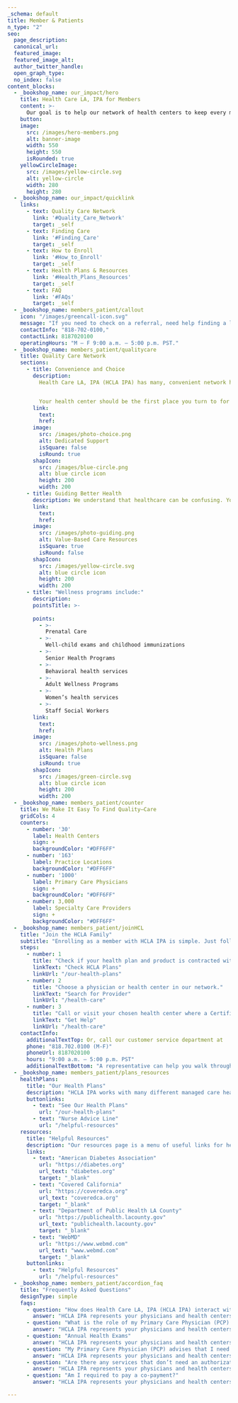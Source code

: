 ```yaml
---
_schema: default
title: Member & Patients
n_type: "2"
seo:
  page_description:
  canonical_url:
  featured_image:
  featured_image_alt:
  author_twitter_handle:
  open_graph_type:
  no_index: false
content_blocks:
  - _bookshop_name: our_impact/hero
    title: Health Care LA, IPA for Members
    content: >-
      Our goal is to help our network of health centers to keep every member of your family healthy.
    button:
    image:
      src: /images/hero-members.png
      alt: banner-image
      width: 550
      height: 550
      isRounded: true
    yellowCircleImage:
      src: /images/yellow-circle.svg
      alt: yellow-circle
      width: 280
      height: 280
  - _bookshop_name: our_impact/quicklink
    links:
      - text: Quality Care Network
        link: '#Quality_Care_Network'
        target: _self
      - text: Finding Care
        link: '#Finding_Care'
        target: _self
      - text: How to Enroll
        link: '#How_to_Enroll'
        target: _self
      - text: Health Plans & Resources
        link: '#Health_Plans_Resources'
        target: _self
      - text: FAQ
        link: '#FAQs'
        target: _self
  - _bookshop_name: members_patient/callout
    icon: "/images/greencall-icon.svg"
    message: "If you need to check on a referral, need help finding a local provider, or if you have questions, please call our customer service department at"
    contactInfo: "818-702-0100,"
    contactLink: 8187020100
    operatingHours: "M – F 9:00 a.m. – 5:00 p.m. PST."
  - _bookshop_name: members_patient/qualitycare
    title: Quality Care Network
    sections:
      - title: Convenience and Choice
        description:
          Health Care LA, IPA (HCLA IPA) has many, convenient network health center locations throughout Los Angeles County. That makes it easy to find quality care in your neighborhood from providers who understand your language and culture. We also offer language assistance programs to make sure our members always feel comfortable, safe and heard.


          Your health center should be the first place you turn to for quality care and answers to all your health questions and concerns. The physicians, providers and office staff at our network health centers are all dedicated to providing you quality care and service. We all work together to help you and your family enjoy healthy lives.
        link:
          text:
          href:
        image:
          src: /images/photo-choice.png
          alt: Dedicated Support
          isSquare: false
          isRound: true
        shapIcon: 
          src: /images/blue-circle.png
          alt: blue circle icon
          height: 200
          width: 200
      - title: Guiding Better Health
        description: We understand that healthcare can be confusing. You can depend on our health centers to help guide your care in the right direction. They offer programs that make it easier for you and your family stay healthy.
        link:
          text:
          href:
        image:
          src: /images/photo-guiding.png
          alt: Value-Based Care Resources
          isSquare: true
          isRound: false
        shapIcon: 
          src: /images/yellow-circle.svg
          alt: blue circle icon
          height: 200
          width: 200
      - title: "Wellness programs include:"
        description:
        pointsTitle: >-
          
        points:
          - >-
            Prenatal Care
          - >-
            Well-child exams and childhood immunizations
          - >-
            Senior Health Programs
          - >-
            Behavioral health services
          - >-
            Adult Wellness Programs
          - >-
            Women’s health services
          - >-
            Staff Social Workers
        link:
          text:
          href:
        image:
          src: /images/photo-wellness.png
          alt: Health Plans
          isSquare: false
          isRound: true
        shapIcon: 
          src: /images/green-circle.svg
          alt: blue circle icon
          height: 200
          width: 200
  - _bookshop_name: members_patient/counter
    title: We Make It Easy To Find Quality–Care
    gridCols: 4
    counters:
      - number: '30'
        label: Health Centers
        sign: +
        backgroundColor: "#DFF6FF"
      - number: '163'
        label: Practice Locations
        backgroundColor: "#DFF6FF"
      - number: '1000'
        label: Primary Care Physicians
        sign: +
        backgroundColor: "#DFF6FF"
      - number: 3,000
        label: Specialty Care Providers
        sign: +
        backgroundColor: "#DFF6FF"
  - _bookshop_name: members_patient/joinHCL
    title: "Join the HCLA Family"
    subtitle: "Enrolling as a member with HCLA IPA is simple. Just follow these steps:"
    steps:
      - number: 1
        title: "Check if your health plan and product is contracted with HCLA IPA."
        linkText: "Check HCLA Plans"
        linkUrl: "/our-health-plans"
      - number: 2
        title: "Choose a physician or health center in our network."
        linkText: "Search for Provider"
        linkUrl: "/health-care"
      - number: 3
        title: "Call or visit your chosen health center where a Certified Applicant Assistant can help you sign up."
        linkText: "Get Help"
        linkUrl: "/health-care"
    contactInfo:
      additionalTextTop: Or, call our customer service department at
      phone: "818.702.0100 (M-F)"
      phoneUrl: 8187020100
      hours: "9:00 a.m. – 5:00 p.m. PST"
      additionalTextBottom: "A representative can help you walk through the sign-up process with your health plan." 
  - _bookshop_name: members_patient/plans_resources
    healthPlans:
      title: "Our Health Plans"
      description: "HCLA IPA works with many different managed care health plans (including Medi-Cal, Medicare Advantage, Covered California and Commercial) to help you and your families find the care and coverage you need all in one place. Having more health plan choices makes it easier to stay with the health center you know and trust if your insurance ever changes."
      buttonlinks:
        - text: "See Our Health Plans"
          url: "/our-health-plans"
        - text: "Nurse Advice Line"
          url: "/helpful-resources"
    resources:
      title: "Helpful Resources"
      description: "Our resources page is a menu of useful links for healthcare, wellness and illness-prevention. Below are some of the most popular links, or you can click the button below for the whole list."
      links:
        - text: "American Diabetes Association"
          url: "https://diabetes.org"
          url_text: "diabetes.org"
          target: "_blank"
        - text: "Covered California"
          url: "https://coveredca.org"
          url_text: "coveredca.org"
          target: "_blank"
        - text: "Department of Public Health LA County"
          url: "https://publichealth.lacounty.gov"
          url_text: "publichealth.lacounty.gov"
          target: "_blank"
        - text: "WebMD"
          url: "https://www.webmd.com"
          url_text: "www.webmd.com"
          target: "_blank"
      buttonlinks:
        - text: "Helpful Resources"
          url: "/helpful-resources"
  - _bookshop_name: members_patient/accordion_faq
    title: "Frequently Asked Questions"
    designType: simple
    faqs:
      - question: "How does Health Care LA, IPA (HCLA IPA) interact with my Health Plan?"
        answer: "HCLA IPA represents your physicians and health centers. We contract with federally qualified health centers, community clinics, rural health centers and some private physicians throughout Los Angeles County. Your health plan (for example Anthem Blue Cross, Care 1st, Health Net, LA Care and Molina) requires you to choose a primary care physician (PCP) or health center. You’ve chosen a PCP with HCLA IPA. Your PCP and HCLA IPA will be coordinating all of your care, using our specialty and hospital networks. Your health plan determines your benefits, for example your co-payment amount when you see a physician or go to an emergency room. If you have your insurance through your employer, your employer and insurance company work together to determine what your monthly premium will be and the premium is paid directly to your insurance company by you or your employer."
      - question: "What is the role of my Primary Care Physician (PCP) and health center?"
        answer: "HCLA IPA represents your physicians and health centers. We contract with federally qualified health centers, community clinics, rural health centers and some private physicians throughout Los Angeles County. Your health plan (for example Anthem Blue Cross, Care 1st, Health Net, LA Care and Molina) requires you to choose a primary care physician (PCP) or health center. You’ve chosen a PCP with HCLA IPA. Your PCP and HCLA IPA will be coordinating all of your care, using our specialty and hospital networks. Your health plan determines your benefits, for example your co-payment amount when you see a physician or go to an emergency room. If you have your insurance through your employer, your employer and insurance company work together to determine what your monthly premium will be and the premium is paid directly to your insurance company by you or your employer."
      - question: "Annual Health Exams"
        answer: "HCLA IPA represents your physicians and health centers. We contract with federally qualified health centers, community clinics, rural health centers and some private physicians throughout Los Angeles County. Your health plan (for example Anthem Blue Cross, Care 1st, Health Net, LA Care and Molina) requires you to choose a primary care physician (PCP) or health center. You’ve chosen a PCP with HCLA IPA. Your PCP and HCLA IPA will be coordinating all of your care, using our specialty and hospital networks. Your health plan determines your benefits, for example your co-payment amount when you see a physician or go to an emergency room. If you have your insurance through your employer, your employer and insurance company work together to determine what your monthly premium will be and the premium is paid directly to your insurance company by you or your employer."
      - question: "My Primary Care Physician (PCP) advises that I need to see a specialist. Now what happens?"
        answer: "HCLA IPA represents your physicians and health centers. We contract with federally qualified health centers, community clinics, rural health centers and some private physicians throughout Los Angeles County. Your health plan (for example Anthem Blue Cross, Care 1st, Health Net, LA Care and Molina) requires you to choose a primary care physician (PCP) or health center. You’ve chosen a PCP with HCLA IPA. Your PCP and HCLA IPA will be coordinating all of your care, using our specialty and hospital networks. Your health plan determines your benefits, for example your co-payment amount when you see a physician or go to an emergency room. If you have your insurance through your employer, your employer and insurance company work together to determine what your monthly premium will be and the premium is paid directly to your insurance company by you or your employer."
      - question: "Are there any services that don’t need an authorization?"
        answer: "HCLA IPA represents your physicians and health centers. We contract with federally qualified health centers, community clinics, rural health centers and some private physicians throughout Los Angeles County. Your health plan (for example Anthem Blue Cross, Care 1st, Health Net, LA Care and Molina) requires you to choose a primary care physician (PCP) or health center. You’ve chosen a PCP with HCLA IPA. Your PCP and HCLA IPA will be coordinating all of your care, using our specialty and hospital networks. Your health plan determines your benefits, for example your co-payment amount when you see a physician or go to an emergency room. If you have your insurance through your employer, your employer and insurance company work together to determine what your monthly premium will be and the premium is paid directly to your insurance company by you or your employer."
      - question: "Am I required to pay a co-payment?"
        answer: "HCLA IPA represents your physicians and health centers. We contract with federally qualified health centers, community clinics, rural health centers and some private physicians throughout Los Angeles County. Your health plan (for example Anthem Blue Cross, Care 1st, Health Net, LA Care and Molina) requires you to choose a primary care physician (PCP) or health center. You’ve chosen a PCP with HCLA IPA. Your PCP and HCLA IPA will be coordinating all of your care, using our specialty and hospital networks. Your health plan determines your benefits, for example your co-payment amount when you see a physician or go to an emergency room. If you have your insurance through your employer, your employer and insurance company work together to determine what your monthly premium will be and the premium is paid directly to your insurance company by you or your employer."

---
```

